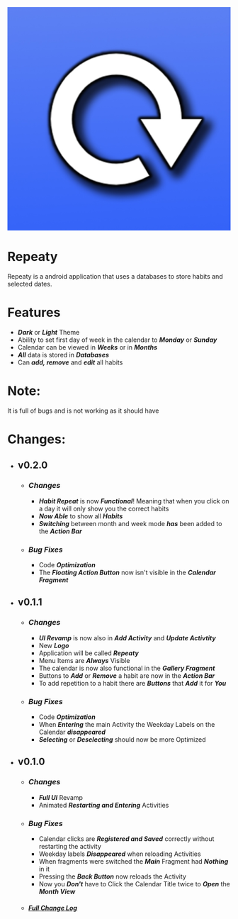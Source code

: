 ![App icon](https://github.com/PuckyEU/habit-manager/blob/3911828519e92642e7890235b339b39a03d14835/app/src/main/ic_launcher-playstore.png)

# Repeaty
Repeaty is a android application that uses a databases to store habits and selected dates.

# Features
- **_Dark_** or **_Light_** Theme
- Ability to set first day of week in the calendar to **_Monday_** or **_Sunday_**
- Calendar can be viewed in **_Weeks_** or in **_Months_**
- **_All_** data is stored in **_Databases_**
- Can **_add, remove_** and **_edit_** all habits

# Note:
It is full of bugs and is not working as it should have


# Changes:
- ## v0.2.0
     - ### **_Changes_**
       - **_Habit Repeat_** is now **_Functional_**! Meaning that when you click on a day it will only show you the correct habits
       - **_Now Able_** to show all **_Habits_**
       - **_Switching_** between month and week mode **_has_** been added to the **_Action Bar_**

    - ### **_Bug Fixes_**
       - Code **_Optimization_**
       - The **_Floating Action Button_** now isn't visible in the **_Calendar Fragment_**

- ## v0.1.1
     - ### **_Changes_**
       - **_UI Revamp_** is now also in **_Add Activity_** and **_Update Activtity_**
       - New **_Logo_**
       - Application will be called **_Repeaty_**
       - Menu Items are **_Always_** Visible
       - The calendar is now also functional in the **_Gallery Fragment_**
       - Buttons to **_Add_** or **_Remove_** a habit are now in the **_Action Bar_**
       - To add repetition to a habit there are **_Buttons_** that **_Add_** it for **_You_**

    - ### **_Bug Fixes_**
       - Code **_Optimization_**
       - When **_Entering_** the main Activity the Weekday Labels on the Calendar **_disappeared_**
       - **_Selecting_** or **_Deselecting_** should now be more Optimized

- ## v0.1.0
     - ### **_Changes_**
       - **_Full UI_** Revamp
       - Animated **_Restarting and Entering_** Activities

    - ### **_Bug Fixes_**
       - Calendar clicks are **_Registered and Saved_** correctly without restarting the activity
       - Weekday labels **_Disappeared_** when reloading Activities
       - When fragments were switched the **_Main_** Fragment had **_Nothing_** in it
       - Pressing the **_Back Button_** now reloads the Activity
       - Now you **_Don't_** have to Click the Calendar Title twice to **_Open_** the **_Month View_**


  - ##### [Full Change Log](CHANGELOG.md)
